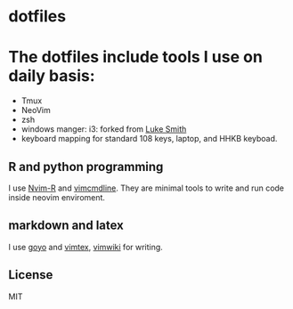 # dotfiles
# The dotfiles include tools I use on daily basis:
* Tmux
* NeoVim
* zsh
* windows manger: i3: forked from [Luke Smith](https://github.com/LukeSmithxyz/voidrice/blob/master/.config/i3/config)
* keyboard mapping for standard 108 keys, laptop, and HHKB keyboad.

## R and python programming
I use [Nvim-R](https://github.com/jalvesaq/Nvim-R) and [vimcmdline](https://github.com/jalvesaq/vimcmdline).
They are minimal tools to write and run code inside neovim enviroment.  

## markdown and latex
I use [goyo](https://github.com/junegunn/goyo.vim) and [vimtex](https://github.com/lervag/vimtex), [vimwiki](https://github.com/vimwiki/vimwiki) for writing. 



License
-------

MIT
